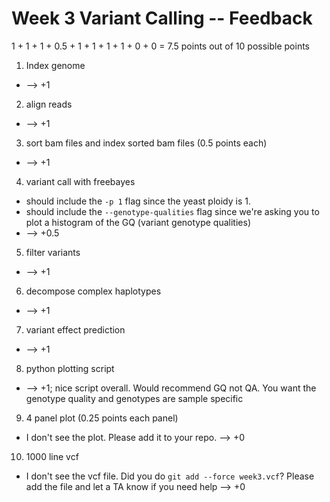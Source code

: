 # Week 3 Variant Calling -- Feedback

1 + 1 + 1 + 0.5 + 1 + 1 + 1 + 1 + 0 + 0 = 7.5 points out of 10 possible points

1. Index genome

  * --> +1

2. align reads

  * --> +1

3. sort bam files and index sorted bam files (0.5 points each)

  * --> +1

4. variant call with freebayes

  * should include the `-p 1` flag since the yeast ploidy is 1.
  * should include the `--genotype-qualities` flag since we're asking you to plot a histogram of the GQ (variant genotype qualities)
  * --> +0.5

5. filter variants

  * --> +1

6. decompose complex haplotypes

  * --> +1

7. variant effect prediction

  * --> +1

8. python plotting script

  * --> +1; nice script overall. Would recommend GQ not QA. You want the genotype quality and genotypes are sample specific

9. 4 panel plot (0.25 points each panel)

  * I don't see the plot. Please add it to your repo. --> +0

10. 1000 line vcf

  * I don't see the vcf file. Did you do `git add --force week3.vcf`? Please add the file and let a TA know if you need help --> +0
